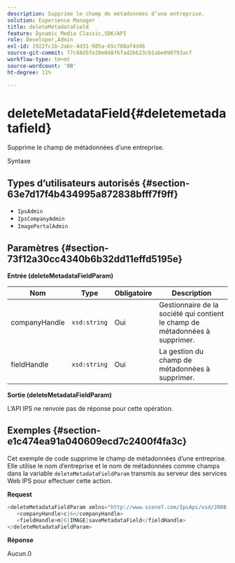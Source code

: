 ```yaml
---
description: Supprime le champ de métadonnées d’une entreprise.
solution: Experience Manager
title: deleteMetadataField
feature: Dynamic Media Classic,SDK/API
role: Developer,Admin
exl-id: 1922fc1b-2abc-4d31-985a-65c788af4d46
source-git-commit: 77c88d5fe20e048f6fad2bb23cb1abe090793acf
workflow-type: tm+mt
source-wordcount: '98'
ht-degree: 11%

---
```


# deleteMetadataField{#deletemetadatafield}

Supprime le champ de métadonnées d’une entreprise.

Syntaxe

## Types d’utilisateurs autorisés {#section-63e7d17f4b434995a872838bfff7f9ff}

* `IpsAdmin`
* `IpsCompanyAdmin`
* `ImagePortalAdmin`

## Paramètres {#section-73f12a30cc4340b6b32dd11effd5195e}

**Entrée (deleteMetadataFieldParam)**

| Nom | Type | Obligatoire | Description |
|---|---|---|---|
| companyHandle | `xsd:string` | Oui | Gestionnaire de la société qui contient le champ de métadonnées à supprimer. |
| fieldHandle | `xsd:string` | Oui | La gestion du champ de métadonnées à supprimer. |

**Sortie (deleteMetadataFieldParam)**

L’API IPS ne renvoie pas de réponse pour cette opération.

## Exemples {#section-e1c474ea91a040609ecd7c2400f4fa3c}

Cet exemple de code supprime le champ de métadonnées d’une entreprise. Elle utilise le nom d’entreprise et le nom de métadonnées comme champs dans la variable `deleteMetadataFieldParam` transmis au serveur des services Web IPS pour effectuer cette action.

**Request**

```java
<deleteMetadataFieldParam xmlns="http://www.scene7.com/IpsApi/xsd/2008-01-15">
   <companyHandle>c|6</companyHandle>
   <fieldHandle>m|6|IMAGE|saveMetadataField</fieldHandle>
</deleteMetadataFieldParam>
```

**Réponse**

Aucun.0
